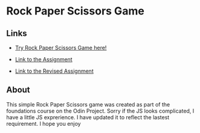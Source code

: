 # Rock Paper Scissors Game

## Links

- [Try Rock Paper Scissors Game here!](https://ekott2006.github.io/odin-rock-paper-scissors)

- [Link to the Assignment](https://www.theodinproject.com/lessons/foundations-rock-paper-scissors)

- [Link to the Revised Assignment](https://www.theodinproject.com/lessons/foundations-revisiting-rock-paper-scissors)

## About

This simple Rock Paper Scissors game was created as part of the foundations course on the Odin Project. Sorry if the JS looks complicated, I have a little JS exprerience. I have updated it to reflect the lastest requirement. I hope you enjoy
